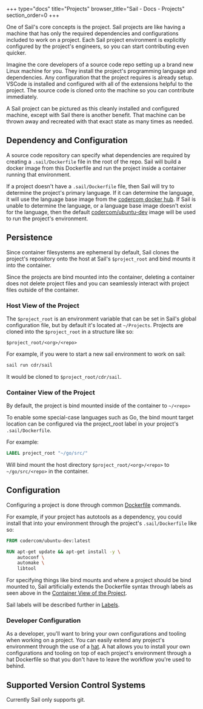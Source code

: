 +++
type="docs"
title="Projects"
browser_title="Sail - Docs - Projects"
section_order=0
+++

One of Sail's core concepts is the project. Sail projects are like having a machine that 
has only the required dependencies and configurations included to work on a project. Each 
Sail project environment is explicitly configured by the project's engineers, so you can 
start contributing even quicker.

Imagine the core developers of a source code repo setting up a brand new Linux machine 
for you. They install the project's programming language and dependencies. Any 
configuration that the project requires is already setup. VSCode is installed and 
configured with all of the extensions helpful to the project. The source code is cloned 
onto the machine so you can contribute immediately.

A Sail project can be pictured as this cleanly installed and configured machine, except
with Sail there is another benefit. That machine can be thrown away and recreated with that
exact state as many times as needed.

## Dependency and Configuration

A source code repository can specify what dependencies are required by creating a `.sail/Dockerfile`
file in the root of the repo. Sail will build a docker image from this Dockerfile and run the project
inside a container running that environment.

If a project doesn't have a `.sail/Dockerfile` file, then Sail will try to determine the project's
primary language. If it can determine the language, it will use the language base image from
the [codercom docker hub](https://hub.docker.com/r/codercom). If Sail is unable to determine the language,
or a language base image doesn't exist for the language, then the default [codercom/ubuntu-dev](https://hub.docker.com/r/codercom/ubuntu-dev) 
image will be used to run the project's environment.


## Persistence

Since container filesystems are ephemeral by default, Sail clones the project's repository onto
the host at Sail's `$project_root` and bind mounts it into the container. 

Since the projects are bind mounted into the container, deleting a container does not delete project files
and you can seamlessly interact with project files outside of the container.

### Host View of the Project

The `$project_root` is an environment variable that can be set in Sail's global configuration 
file, but by default it's located at `~/Projects`. Projects are cloned into the `$project_root`
in a structure like so:
```
$project_root/<org>/<repo>
```

For example, if you were to start a new sail environment to work on sail:
```bash
sail run cdr/sail
```
It would be cloned to `$project_root/cdr/sail`.

### Container View of the Project

By default, the project is bind mounted inside of the container to `~/<repo>`

To enable some special-case languages such as Go, the bind mount target location 
can be configured via the project_root label in your project's `.sail/Dockerfile`. 

For example:

```Dockerfile
LABEL project_root "~/go/src/"
```

Will bind mount the host directory `$project_root/<org>/<repo>` to `~/go/src/<repo>` in the container.

## Configuration

Configuring a project is done through common [Dockerfile](https://docs.docker.com/engine/reference/builder/) commands.

For example, if your project has autotools as a dependency, you could install that into your environment through the
project's `.sail/Dockerfile` like so:

```Dockerfile
FROM codercom/ubuntu-dev:latest

RUN apt-get update && apt-get install -y \
    autoconf \
    automake \
    libtool
```

For specifying things like bind mounts and where a project should be bind mounted to, Sail artificially
extends the Dockerfile syntax through labels as seen above in the [Container View of the Project](#container-view-of-the-project).

Sail labels will be described further in [Labels](/docs/concepts/labels/).

### Developer Configuration

As a developer, you'll want to bring your own configurations and tooling when working on a project. You can easily 
extend any project's environment through the use of a [hat](/docs/concepts/hats/). A hat allows you to install your own 
configurations and tooling on top of each project's environment through a hat Dockerfile so that you don't have
to leave the workflow you're used to behind.


## Supported Version Control Systems

Currently Sail only supports git.
